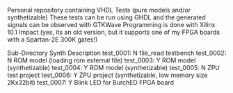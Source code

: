 Personal repository containing VHDL Tests (pure models and/or synthetizable)
These tests can be run using GHDL and the generated signals can be observed with GTKWave
Programming is done with Xilinx 10.1 Impact
(yes, its an old version, but it supports one of my FPGA boards with a Spartan-2E 300K gates!)

Sub-Directory  Synth    Description
test_0001:       N      file_read testbench
test_0002:       N      ROM model (loading rom external file)
test_0003:       Y      ROM model (synthetizable)
test_0004:       Y      ROM model (synthetizable)
test_0005:       N      ZPU test project
test_0006:       Y      ZPU project (synthetizable, low memory size 2Kx32bit)
test_0007:       Y      Blink LED for BurchED FPGA board
